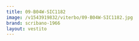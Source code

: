 ```yaml
---
title: 09-B04W-SIC1182
image: /v1543919832/viterbo/09-B04W-SIC1182.jpg
brand: scribano-1966
layout: vestito
---
```

